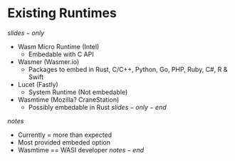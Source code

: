 # Existing Runtimes
$slides-only$
- Wasm Micro Runtime (Intel)
  - Embedable with C API
- Wasmer (Wasmer.io)
  - Packages to embed in Rust, C/C++, Python, Go, PHP, Ruby, C#, R & Swift
- Lucet (Fastly)
  - System Runtime (Not embedable)
- Wasmtime (Mozilla? CraneStation)
  - Possibly embedable in Rust
$slides-only-end$

$notes$
- Currently = more than expected
- Most provided embeded option
- Wasmtime == WASI developer
$notes-end$